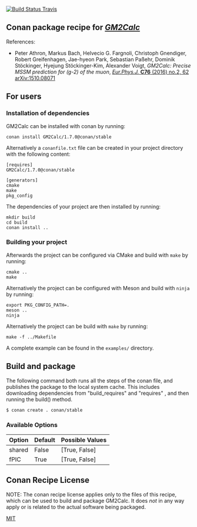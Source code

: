 [![Build Status Travis](https://travis-ci.org/conan-hep/conan-gm2calc.svg)](https://travis-ci.org/conan-hep/conan-gm2calc)

## Conan package recipe for [*GM2Calc*](https://github.com/GM2Calc/GM2Calc)

References:

* Peter Athron, Markus Bach, Helvecio G. Fargnoli, Christoph
  Gnendiger, Robert Greifenhagen, Jae-hyeon Park, Sebastian Paßehr,
  Dominik Stöckinger, Hyejung Stöckinger-Kim, Alexander Voigt,
  *GM2Calc: Precise MSSM prediction for (g-2) of the muon*,
  [*Eur.Phys.J.* **C76** (2016) no.2, 62](https://inspirehep.net/record/1401235)
  [arXiv:1510.08071](https://arxiv.org/abs/1510.08071)


## For users

### Installation of dependencies

GM2Calc can be installed with conan by running:

    conan install GM2Calc/1.7.0@conan/stable

Alternatively a `conanfile.txt` file can be created in your project
directory with the following content:

    [requires]
    GM2Calc/1.7.0@conan/stable

    [generators]
    cmake
    make
    pkg_config

The dependencies of your project are then installed by running:

    mkdir build
    cd build
    conan install ..

### Building your project

Afterwards the project can be configured via CMake and build with
`make` by running:

    cmake ..
    make

Alternatively the project can be configured with Meson and build with
`ninja` by running:

    export PKG_CONFIG_PATH=.
    meson ..
    ninja

Alternatively the project can be build with `make` by running:

    make -f ../Makefile

A complete example can be found in the `examples/` directory.


## Build and package

The following command both runs all the steps of the conan file, and
publishes the package to the local system cache.  This includes
downloading dependencies from "build_requires" and "requires" , and
then running the build() method.

    $ conan create . conan/stable


### Available Options

| Option        | Default          | Possible Values                          |
| ------------- |------------------|------------------------------------------|
| shared        | False            |  [True, False]                           |
| fPIC          | True             |  [True, False]                           |


## Conan Recipe License

NOTE: The conan recipe license applies only to the files of this
recipe, which can be used to build and package GM2Calc.  It does *not* in
any way apply or is related to the actual software being packaged.

[MIT](LICENSE)
